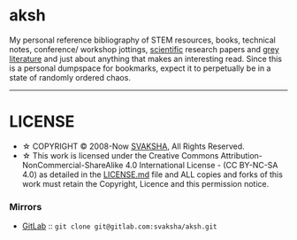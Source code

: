# aksh

My personal reference bibliography of STEM resources, books, technical notes, conference/ workshop jottings, [scientific](https://en.wikipedia.org/wiki/Outline_of_science) research papers and [grey literature](https://en.wikipedia.org/wiki/Grey_literature) and just about anything that makes an interesting read. Since this is a personal dumpspace for bookmarks, expect it to perpetually be in a state of randomly ordered chaos.

----

# LICENSE 
+ ☆ COPYRIGHT © 2008-Now [SVAKSHA](http://svaksha.com/pages/Bio), All Rights Reserved. 
+ ☆ This work is licensed under the Creative Commons Attribution-NonCommercial-ShareAlike 4.0 International License - (CC BY-NC-SA 4.0) as detailed in the [LICENSE.md](https://github.com/svaksha/aksh/blob/master/LICENSE.md) file and ALL copies and forks of this work must retain the Copyright, Licence and this permission notice.


### Mirrors
+ [GitLab](https://gitlab.com/svaksha/aksh) :: `git clone git@gitlab.com:svaksha/aksh.git`


